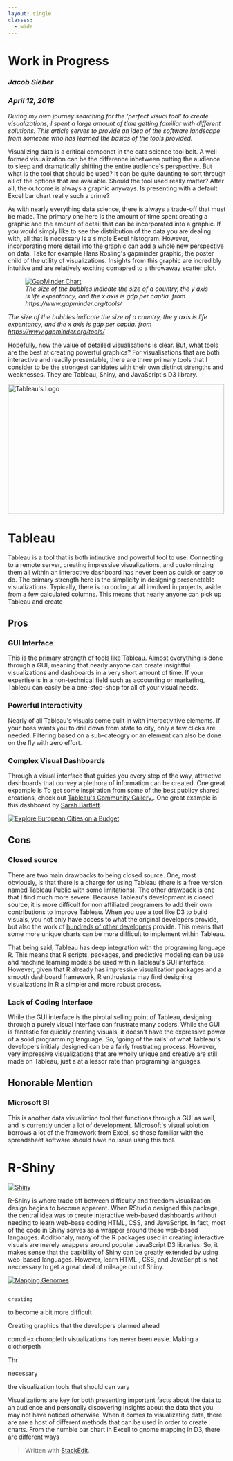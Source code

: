 ```yaml
---
layout: single
classes:
  - wide
---
```



# Work in Progress
### *Jacob Sieber*
### *April 12, 2018*

*During my own journey searching for the 'perfect visual tool' to create visualizations, I spent a large amount of time getting familiar with different solutions. This article serves to provide an idea of the software landscape from someone who has learned the basics of the tools provided.*


Visualizing data is a critical componet in the data science tool belt. A well formed visualization can be the difference inbetween putting the audience to sleep and dramatically shifting the entire audience's perspective. But what is the tool that should be used? It can be quite daunting to sort through all of the options that are available. Should the tool used really matter? After all, the outcome is always a graphic anyways. Is presenting with a default Excel bar chart really such a crime?

As with nearly everything data science, there is always a trade-off that must be made. The primary one here is the amount of time spent creating a graphic and the amount of detail that can be incorporated into a graphic. If you would simply like to see the distribution of the data you are dealing with, all that is necessary is a simple Excel histogram. However, incorporating more detail into the graphic can add a whole new perspective on data. Take for example Hans Rosling's gapminder graphic, the poster child of the utility of visualizations. Insights from this graphic are incredibly intuitive and are relatively exciting comapred to a throwaway scatter plot.

<figure>
<a href="https://www.gapminder.org/world/#$majorMode=chart$is;shi=t;ly=2003;lb=f;il=t;fs=11;al=30;stl=t;st=t;nsl=t;se=t$wst;tts=C$ts;sp=5.59290322580644;ti=2013$zpv;v=0$inc_x;mmid=XCOORDS;iid=phAwcNAVuyj1jiMAkmq1iMg;by=ind$inc_y;mmid=YCOORDS;iid=phAwcNAVuyj2tPLxKvvnNPA;by=ind$inc_s;uniValue=8.21;iid=phAwcNAVuyj0XOoBL_n5tAQ;by=ind$inc_c;uniValue=255;gid=CATID0;by=grp$map_x;scale=log;dataMin=194;dataMax=96846$map_y;scale=lin;dataMin=23;dataMax=86$map_s;sma=49;smi=2.65$cd;bd=0$inds=;modified=60"><img src="https://i.imgur.com/298WG9y.gif" title="GapMinder Chart"/></a>
<figcaption><i>The size of the bubbles indicate the size of a country, the y axis is life expentancy, and the x axis is gdp per captia.
from https://www.gapminder.org/tools/</i></figcaption>
</figure>

*The size of the bubbles indicate the size of a country, the y axis is life expentancy, and the x axis is gdp per captia.*
*from https://www.gapminder.org/tools/*

Hopefully, now the value of detailed visualisations is clear. But, what tools are the best at creating powerful graphics? For visualisations that are both interactive and readily presentable, there are three primary tools that I consider to be the strongest canidates with their own distinct strengths and weaknesses. They are Tableau, Shiny, and JavaScript's D3 library.

<a href="https://www.tableau.com/"><img src="https://i.imgur.com/GYVuGFM.jpg" title="Tableau's Logo" height="300" width = "500" /></a>

# Tableau

Tableau is a tool that is both intinutive and powerful tool to use.  Connecting to a remote server, creating impressive visualizations, and custominzing them all within an interactive dashboard has never been as quick or easy to do. The primary strength here is the simplicity in designing presenetable visualizations. Typically, there is no coding at all involved in projects, aside from a few calculated columns. This means that nearly anyone can pick up Tableau and create

## __Pros__

### GUI Interface

This is the primary strength of tools like Tableau. Almost everything is done through a GUI, meaning that nearly anyone can create insightful visualizations and dashboards in a very short amount of time. If your expertise is in a non-technical field such as accounting or marketing, Tableau can easily be a one-stop-shop for all of your visual needs.

### Powerful Interactivity

Nearly of all Tableau's visuals come built in with interactivitive elements. If your boss wants you to drill down from state to city, only a few clicks are needed. Filtering based on a sub-cateogry or an element can also be done on the fly with zero effort.

### Complex Visual Dashboards

Through a visual interface that guides you every step of the way, attractive dashboards that convey a plethora of information can be created. One great expample is  To get some inspiration from some of the best publicy shared creations, check out [Tableau's Community Gallery.](https://public.tableau.com/en-us/s/gallery/). One great example is this dashboard by [Sarah Bartlett](https://sarahlovesdata.co.uk/2018/04/03/vizzing-european-cities-for-iron-viz-europe/amp/).

<a href="https://public.tableau.com/en-us/s/gallery/european-cities-budget?gallery=votd"><img src="https://i.imgur.com/V7mcU25.png" title="Explore European Cities on a Budget" /></a>


## __Cons__

### Closed source

There are two main drawbacks to being closed source. One, most obviously, is that there is a charge for using Tableau (there is a free version named Tableau Public with some limitations). The other drawback is one that I find much more severe. Because Tableau's development is closed source, it is more difficult for non affiliated programers to add their own contributions to improve Tableau. When you use a tool like D3 to build visuals, you not only have access to what the original developers provide, but also the work of [hundreds of other developers](https://github.com/wbkd/awesome-d3) provide. This means that some more unique charts can be more difficult to implement within Tableau.

That being said, Tableau has deep integration with the programing language R. This means that R scripts, packages, and predictive modeling can be use and machine learning models be used within Tableau's GUI interface. However, given that R already has impressive visualization packages and a smooth dashboard framework, R enthusiasts may find designing visualizations in R a simpler and more robust process.

### Lack of Coding Interface

While the GUI interface is the pivotal selling point of Tableau, designing through a purely visual interface can frustrate many coders. While the GUI is fantastic for quickly creating visuals, it doesn't have the expressive power of a solid programming language. So, 'going of the rails' of what Tableau's developers initialy designed can be a fairly frustrating process. However, very impressive visualizations that are wholly unique and creative are still made on Tableau, just a at a lessor rate than programing languages.

## __Honorable Mention__

### Microsoft BI

This is another data visualiztion tool that functions through a GUI as well, and is currently under a lot of development. Microsoft's visual solution borrows a lot of the framework from Excel, so those familiar with the spreadsheet software should have no issue using this tool.

# R-Shiny

<a href="https://shiny.rstudio.com"><img src="https://i.imgur.com/gwvnTS8.png" title="Shiny" /></a>

R-Shiny is where trade off between difficulty and freedom visualization design begins to become apparent. When RStudio designed this package, the central idea was to create interactive web-based dashboards without needing to learn web-base coding HTML, CSS, and JavaScript. In fact, most of the code in Shiny serves as a wrapper around these web-based langauges. Additionaly, many of the R packages used in creating interactive visuals are merely wrappers around popular JavaScript D3 libraries. So, it makes sense that the capibility of Shiny can be greatly extended by using web-based languages. However, learn HTML , CSS, and JavaScript is not neccessary to get a great deal of mileage out of Shiny.

<a href="https://shiny.rstudio.com/gallery/genome-browser.html"><img src="https://i.imgur.com/e4vsPer.png" title="Mapping Genomes" /></a>

##




    creating 
to become a bit more difficult



Creating graphics that the developers planned ahead 





 compl  ex choropleth visualizations has never been easie. 
Making a clothorpeth 


Thr


necessary 

 the visualization tools that should can vary 



  Visualizations are key for both presenting important facts about the data to an audience and personally discovering insights about the data that you may not have noticed otherwise. When it comes to visualizating data, there are are a host of different methods that can be used in order to create charts. From the humble bar chart in Excell to gnome mapping in D3, there are different ways 





> Written with [StackEdit](https://stackedit.io/).